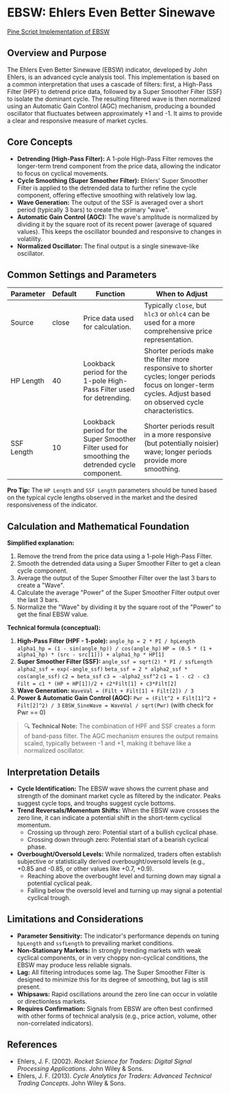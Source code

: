 # EBSW: Ehlers Even Better Sinewave

[Pine Script Implementation of EBSW](https://github.com/mihakralj/pinescript/blob/main/indicators/cycles/ebsw.pine)

## Overview and Purpose

The Ehlers Even Better Sinewave (EBSW) indicator, developed by John Ehlers, is an advanced cycle analysis tool. This implementation is based on a common interpretation that uses a cascade of filters: first, a High-Pass Filter (HPF) to detrend price data, followed by a Super Smoother Filter (SSF) to isolate the dominant cycle. The resulting filtered wave is then normalized using an Automatic Gain Control (AGC) mechanism, producing a bounded oscillator that fluctuates between approximately +1 and -1. It aims to provide a clear and responsive measure of market cycles.

## Core Concepts

*   **Detrending (High-Pass Filter):** A 1-pole High-Pass Filter removes the longer-term trend component from the price data, allowing the indicator to focus on cyclical movements.
*   **Cycle Smoothing (Super Smoother Filter):** Ehlers' Super Smoother Filter is applied to the detrended data to further refine the cycle component, offering effective smoothing with relatively low lag.
*   **Wave Generation:** The output of the SSF is averaged over a short period (typically 3 bars) to create the primary "wave".
*   **Automatic Gain Control (AGC):** The wave's amplitude is normalized by dividing it by the square root of its recent power (average of squared values). This keeps the oscillator bounded and responsive to changes in volatility.
*   **Normalized Oscillator:** The final output is a single sinewave-like oscillator.

## Common Settings and Parameters

| Parameter   | Default | Function                                                                                      | When to Adjust                                                                                                                                  |
| ----------- | ------- | --------------------------------------------------------------------------------------------- | ----------------------------------------------------------------------------------------------------------------------------------------------- |
| Source      | close   | Price data used for calculation.                                                              | Typically `close`, but `hlc3` or `ohlc4` can be used for a more comprehensive price representation.                                               |
| HP Length   | 40      | Lookback period for the 1-pole High-Pass Filter used for detrending.                          | Shorter periods make the filter more responsive to shorter cycles; longer periods focus on longer-term cycles. Adjust based on observed cycle characteristics. |
| SSF Length  | 10      | Lookback period for the Super Smoother Filter used for smoothing the detrended cycle component. | Shorter periods result in a more responsive (but potentially noisier) wave; longer periods provide more smoothing.                                |

**Pro Tip:** The `HP Length` and `SSF Length` parameters should be tuned based on the typical cycle lengths observed in the market and the desired responsiveness of the indicator.

## Calculation and Mathematical Foundation

**Simplified explanation:**
1.  Remove the trend from the price data using a 1-pole High-Pass Filter.
2.  Smooth the detrended data using a Super Smoother Filter to get a clean cycle component.
3.  Average the output of the Super Smoother Filter over the last 3 bars to create a "Wave".
4.  Calculate the average "Power" of the Super Smoother Filter output over the last 3 bars.
5.  Normalize the "Wave" by dividing it by the square root of the "Power" to get the final EBSW value.

**Technical formula (conceptual):**
1.  **High-Pass Filter (HPF - 1-pole):**
    `angle_hp = 2 * PI / hpLength`
    `alpha1_hp = (1 - sin(angle_hp)) / cos(angle_hp)`
    `HP = (0.5 * (1 + alpha1_hp) * (src - src[1])) + alpha1_hp * HP[1]`
2.  **Super Smoother Filter (SSF):**
    `angle_ssf = sqrt(2) * PI / ssfLength`
    `alpha2_ssf = exp(-angle_ssf)`
    `beta_ssf = 2 * alpha2_ssf * cos(angle_ssf)`
    `c2 = beta_ssf`
    `c3 = -alpha2_ssf^2`
    `c1 = 1 - c2 - c3`
    `Filt = c1 * (HP + HP[1])/2 + c2*Filt[1] + c3*Filt[2]`
3.  **Wave Generation:**
    `WaveVal = (Filt + Filt[1] + Filt[2]) / 3`
4.  **Power & Automatic Gain Control (AGC):**
    `Pwr = (Filt^2 + Filt[1]^2 + Filt[2]^2) / 3`
    `EBSW_SineWave = WaveVal / sqrt(Pwr)` (with check for Pwr == 0)

> 🔍 **Technical Note:** The combination of HPF and SSF creates a form of band-pass filter. The AGC mechanism ensures the output remains scaled, typically between -1 and +1, making it behave like a normalized oscillator.

## Interpretation Details

*   **Cycle Identification:** The EBSW wave shows the current phase and strength of the dominant market cycle as filtered by the indicator. Peaks suggest cycle tops, and troughs suggest cycle bottoms.
*   **Trend Reversals/Momentum Shifts:** When the EBSW wave crosses the zero line, it can indicate a potential shift in the short-term cyclical momentum.
    *   Crossing up through zero: Potential start of a bullish cyclical phase.
    *   Crossing down through zero: Potential start of a bearish cyclical phase.
*   **Overbought/Oversold Levels:** While normalized, traders often establish subjective or statistically derived overbought/oversold levels (e.g., +0.85 and -0.85, or other values like +0.7, +0.9).
    *   Reaching above the overbought level and turning down may signal a potential cyclical peak.
    *   Falling below the oversold level and turning up may signal a potential cyclical trough.

## Limitations and Considerations

*   **Parameter Sensitivity:** The indicator's performance depends on tuning `hpLength` and `ssfLength` to prevailing market conditions.
*   **Non-Stationary Markets:** In strongly trending markets with weak cyclical components, or in very choppy non-cyclical conditions, the EBSW may produce less reliable signals.
*   **Lag:** All filtering introduces some lag. The Super Smoother Filter is designed to minimize this for its degree of smoothing, but lag is still present.
*   **Whipsaws:** Rapid oscillations around the zero line can occur in volatile or directionless markets.
*   **Requires Confirmation:** Signals from EBSW are often best confirmed with other forms of technical analysis (e.g., price action, volume, other non-correlated indicators).

## References

*   Ehlers, J. F. (2002). *Rocket Science for Traders: Digital Signal Processing Applications*. John Wiley & Sons.
*   Ehlers, J. F. (2013). *Cycle Analytics for Traders: Advanced Technical Trading Concepts*. John Wiley & Sons.
